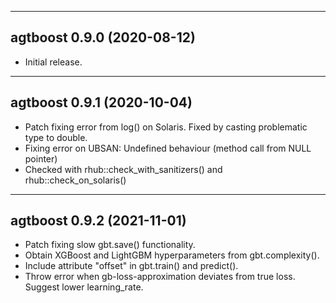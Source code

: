 ------------------------------------------------------------------------
agtboost 0.9.0 (2020-08-12)
------------------------------------------------------------------------

- Initial release.

------------------------------------------------------------------------
agtboost 0.9.1 (2020-10-04)
------------------------------------------------------------------------

- Patch fixing error from log(<int>) on Solaris. Fixed by casting problematic type to double.
- Fixing error on UBSAN: Undefined behaviour (method call from NULL pointer)
- Checked with rhub::check_with_sanitizers() and rhub::check_on_solaris()

------------------------------------------------------------------------
agtboost 0.9.2 (2021-11-01)
------------------------------------------------------------------------

- Patch fixing slow gbt.save() functionality.
- Obtain XGBoost and LightGBM hyperparameters from gbt.complexity().
- Include attribute "offset" in gbt.train() and predict().
- Throw error when gb-loss-approximation deviates from true loss. Suggest lower learning_rate.